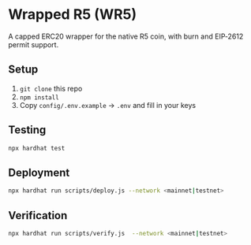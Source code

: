 # Wrapped R5 (WR5)

A capped ERC20 wrapper for the native R5 coin, with burn and EIP‑2612 permit support.

## Setup

1. `git clone` this repo
2. `npm install`
3. Copy `config/.env.example` → `.env` and fill in your keys

## Testing

```bash
npx hardhat test
```

## Deployment

```bash
npx hardhat run scripts/deploy.js --network <mainnet|testnet>
```

## Verification

```bash
npx hardhat run scripts/verify.js  --network <mainnet|testnet>
```
